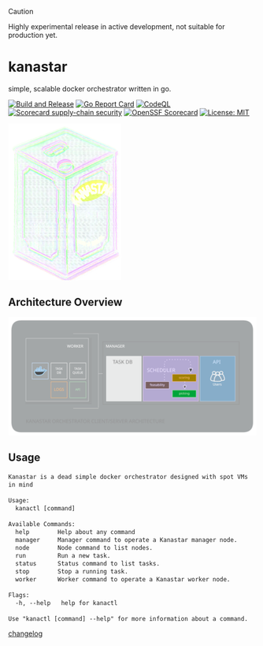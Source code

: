 > [!CAUTION]
> Highly experimental release in active development, not suitable for production yet.

# kanastar
simple, scalable docker orchestrator written in go.

[![Build and Release](https://github.com/surajsharma/kanastar/actions/workflows/release.yml/badge.svg)](https://github.com/surajsharma/kanastar/actions/workflows/release.yml) [![Go Report Card](https://goreportcard.com/badge/github.com/surajsharma/kanastar)](https://goreportcard.com/report/github.com/surajsharma/kanastar) [![CodeQL](https://github.com/surajsharma/kanastar/actions/workflows/github-code-scanning/codeql/badge.svg)](https://github.com/surajsharma/kanastar/actions/workflows/github-code-scanning/codeql) [![Scorecard supply-chain security](https://github.com/surajsharma/kanastar/actions/workflows/scorecard.yml/badge.svg)](https://github.com/surajsharma/kanastar/actions/workflows/scorecard.yml) [![OpenSSF Scorecard](https://api.scorecard.dev/projects/github.com/surajsharma/kanastar/badge)](https://scorecard.dev/viewer/?uri=github.com/surajsharma/kanastar) [![License: MIT](https://img.shields.io/badge/License-MIT-yellow.svg)](https://opensource.org/licenses/MIT)


![kanastar](./docs/images/kanastar_small.png)

## Architecture Overview

![architecture](./docs/images/architecture.svg)


## Usage

```
Kanastar is a dead simple docker orchestrator designed with spot VMs in mind

Usage:
  kanactl [command]

Available Commands:
  help        Help about any command
  manager     Manager command to operate a Kanastar manager node.
  node        Node command to list nodes.
  run         Run a new task.
  status      Status command to list tasks.
  stop        Stop a running task.
  worker      Worker command to operate a Kanastar worker node.

Flags:
  -h, --help   help for kanactl

Use "kanactl [command] --help" for more information about a command.
```

[changelog](./CHANGELOG)
